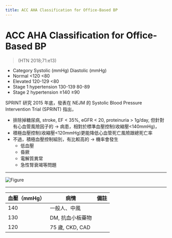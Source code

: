 ```yaml
---
title: ACC AHA Classification for Office-Based BP
---
```


# ACC AHA Classification for Office-Based BP

> (HTN 2018;71:e13)

- Category Systolic (mmHg) Diastolic (mmHg)
- Normal <120 <80
- Elevated 120-129 <80
- Stage 1 hypertension 130-139 80-89
- Stage 2 hypertension ≥140 ≥90

SPRINT 研究 2015 年底，發表在 NEJM 的 Systolic Blood Pressure Intervention Trial (SPRINT) 指出，

- 排除掉糖尿病, stroke, EF < 35%, eGFR < 20, proteinuria > 1g/day, 但針對有心血管風險因子的 → 病患，相對於標準血壓控制(收縮壓<140mmHg)，
- 積極血壓控制(收縮壓<120mmHg)更能降低心血管死亡風險跟總死亡率
- 不過，積極血壓控制組別，有比較高的 → 機率會發生
  - 低血壓
  - 昏厥
  - 電解質異常
  - 急性腎衰竭等問題

---

![Figure](https://i.imgur.com/sGakxw8.png)

---

| 血壓（mmHg） | 病情             | 備註 |
| ------------ | ---------------- | ---- |
| 140          | 一般人、中風     |      |
| 130          | DM, 抗血小板藥物 |      |
| 120          | 75 歲, CKD, CAD  |      |
